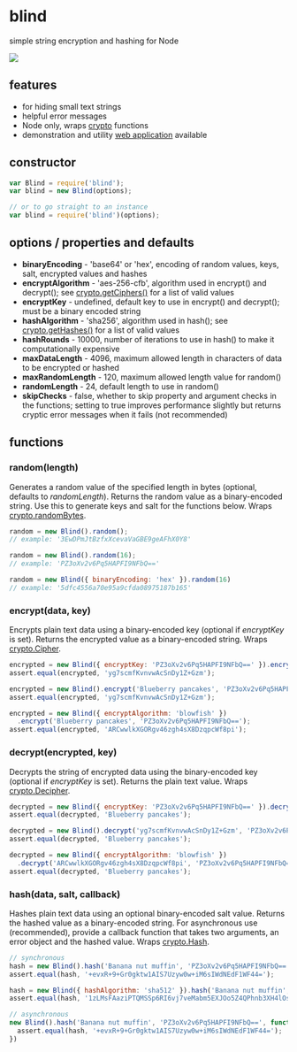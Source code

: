 # blind

simple string encryption and hashing for Node

<img src="blind.jpg" />

## features
 * for hiding small text strings
 * helpful error messages
 * Node only, wraps [crypto](http://nodejs.org/api/crypto.html) functions
 * demonstration and utility [web application](https://github.com/pgirard/blind-app) available

## constructor

``` js
var Blind = require('blind');
var blind = new Blind(options);

// or to go straight to an instance
var blind = require('blind')(options);
```

## options / properties and defaults
 * __binaryEncoding__ - 'base64' or 'hex', encoding of random values, keys, salt, encrypted values and hashes
 * __encryptAlgorithm__ - 'aes-256-cfb', algorithm used in encrypt() and decrypt(); see
    [crypto.getCiphers()](http://nodejs.org/api/crypto.html#crypto_crypto_getciphers) for a list of valid values
 * __encryptKey__ - undefined, default key to use in encrypt() and decrypt(); must be a binary encoded string
 * __hashAlgorithm__ - 'sha256', algorithm used in hash(); see
    [crypto.getHashes()](http://nodejs.org/api/crypto.html#crypto_crypto_gethashes) for a list of valid values
 * __hashRounds__ - 10000, number of iterations to use in hash() to make it computationally expensive
 * __maxDataLength__ - 4096, maximum allowed length in characters of data to be encrypted or hashed
 * __maxRandomLength__ - 120, maximum allowed length value for random()
 * __randomLength__ - 24, default length to use in random()
 * __skipChecks__ - false, whether to skip property and argument checks in the functions; setting to true improves
    performance slightly but returns cryptic error messages when it fails (not recommended)

## functions

### random(length)

Generates a random value of the specified length in bytes (optional, defaults to _randomLength_).
Returns the random value as a binary-encoded string.
Use this to generate keys and salt for the functions below.
Wraps [crypto.randomBytes](http://nodejs.org/api/crypto.html#crypto_crypto_randombytes_size_callback).

``` js
random = new Blind().random();
// example: '3EwDPmJtBzfxXcevaVaGBE9geAFhX0Y8'

random = new Blind().random(16);
// example: 'PZ3oXv2v6Pq5HAPFI9NFbQ=='

random = new Blind({ binaryEncoding: 'hex' }).random(16)
// example: '5dfc4556a70e95a9cfda08975187b165'
```

### encrypt(data, key)

Encrypts plain text data using a binary-encoded key (optional if _encryptKey_ is set).
Returns the encrypted value as a binary-encoded string.
Wraps [crypto.Cipher](http://nodejs.org/api/crypto.html#crypto_class_cipher).  

``` js
encrypted = new Blind({ encryptKey: 'PZ3oXv2v6Pq5HAPFI9NFbQ==' }).encrypt('Blueberry pancakes');
assert.equal(encrypted, 'yg7scmfKvnvwAcSnDy1Z+Gzm');

encrypted = new Blind().encrypt('Blueberry pancakes', 'PZ3oXv2v6Pq5HAPFI9NFbQ==');
assert.equal(encrypted, 'yg7scmfKvnvwAcSnDy1Z+Gzm');

encrypted = new Blind({ encryptAlgorithm: 'blowfish' })
  .encrypt('Blueberry pancakes', 'PZ3oXv2v6Pq5HAPFI9NFbQ==');
assert.equal(encrypted, 'ARCwwlkXGORgv46zgh4sX8DzqpcWf8pi');
```

### decrypt(encrypted, key)

Decrypts the string of encrypted data using the binary-encoded key (optional if _encryptKey_ is set).
Returns the plain text value.
Wraps [crypto.Decipher](http://nodejs.org/api/crypto.html#crypto_class_decipher).

``` js
decrypted = new Blind({ encryptKey: 'PZ3oXv2v6Pq5HAPFI9NFbQ==' }).decrypt('yg7scmfKvnvwAcSnDy1Z+Gzm');
assert.equal(decrypted, 'Blueberry pancakes');

decrypted = new Blind().decrypt('yg7scmfKvnvwAcSnDy1Z+Gzm', 'PZ3oXv2v6Pq5HAPFI9NFbQ==');
assert.equal(decrypted, 'Blueberry pancakes');

decrypted = new Blind({ encryptAlgorithm: 'blowfish' })
  .decrypt('ARCwwlkXGORgv46zgh4sX8DzqpcWf8pi', 'PZ3oXv2v6Pq5HAPFI9NFbQ==')
assert.equal(decrypted, 'Blueberry pancakes');
```

### hash(data, salt, callback)

Hashes plain text data using an optional binary-encoded salt value.
Returns the hashed value as a binary-encoded string.
For asynchronous use (recommended), provide a callback function that takes two arguments, an error
object and the hashed value.
Wraps [crypto.Hash](http://nodejs.org/api/crypto.html#crypto_class_hash).

``` js
// synchronous
hash = new Blind().hash('Banana nut muffin', 'PZ3oXv2v6Pq5HAPFI9NFbQ==');
assert.equal(hash, '+evxR+9+Gr0gktw1AIS7Uzyw0w+iM6sIWdNEdF1WF44=');

hash = new Blind({ hashAlgorithm: 'sha512' }).hash('Banana nut muffin', 'PZ3oXv2v6Pq5HAPFI9NFbQ==');
assert.equal(hash, '1zLMsFAaziPTQMSSp6RI6vj7veMabm5EXJOo5Z4QPhnb3XH4lOsoCqwTk0PBfK6sYb8ANcer67B9K1HP8NtYhA==');

// asynchronous
new Blind().hash('Banana nut muffin', 'PZ3oXv2v6Pq5HAPFI9NFbQ==', function (err, hash) {
  assert.equal(hash, '+evxR+9+Gr0gktw1AIS7Uzyw0w+iM6sIWdNEdF1WF44=');
})
```
